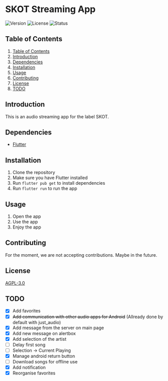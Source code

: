 # SKOT Streaming App
<img src="https://img.shields.io/badge/Version-0.0.1-blue.svg" alt="Version">
<img src="https://img.shields.io/badge/License-AGPL--3.0-blue.svg" alt="License">
<img src="https://img.shields.io/badge/Status-Active-green.svg" alt="Status">

## Table of Contents
1. [Table of Contents](#table-of-contents)
2. [Introduction](#introduction)
3. [Dependencies](#dependencies)
4. [Installation](#installation)
5. [Usage](#usage)
6. [Contributing](#contributing)
7. [License](#license)
8. [TODO](#todo)

## Introduction
This is an audio streaming app for the label SKOT.

## Dependencies
- [Flutter](https://flutter.dev/docs/get-started/install)

## Installation
1. Clone the repository
2. Make sure you have Flutter installed
3. Run `flutter pub get` to install dependencies
4. Run `flutter run` to run the app

## Usage
1. Open the app
2. Use the app
3. Enjoy the app

## Contributing
For the moment, we are not accepting contributions. Maybe in the future.

## License
[AGPL-3.0](https://www.gnu.org/licenses/agpl-3.0.en.html)

## TODO
- [x] Add favorites
- [x] ~~Add communication with other audio apps for Android~~ (Allready done by default with just_audio)
- [x] Add message from the server on main page
- [x] Add new message on alertbox
- [x] Add selection of the artist
- [ ] Delay first song
- [ ] Selection -> Current Playing
- [x] Manage android return button
- [ ] Download songs for offline use
- [x] Add notification
- [x] Reorganise favorites